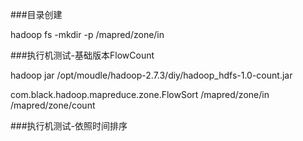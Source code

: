 ###目录创建

hadoop fs -mkdir -p /mapred/zone/in



###执行机测试-基础版本FlowCount

hadoop jar /opt/moudle/hadoop-2.7.3/diy/hadoop_hdfs-1.0-count.jar 

com.black.hadoop.mapreduce.zone.FlowSort /mapred/zone/in /mapred/zone/count



###执行机测试-依照时间排序